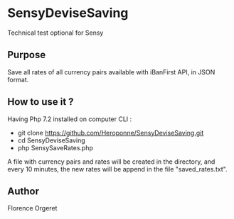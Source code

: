 # SensyDeviseSaving
Technical test optional for Sensy
## Purpose
Save all rates of all currency pairs available with iBanFirst API, in JSON format.
## How to use it ?
Having Php 7.2 installed on computer
CLI :
* git clone https://github.com/Heroponne/SensyDeviseSaving.git
* cd SensyDeviseSaving
* php SensySaveRates.php

A file with currency pairs and rates will be created in the directory, and every 10 minutes, the new rates will be append in the file "saved_rates.txt".
## Author
Florence Orgeret
